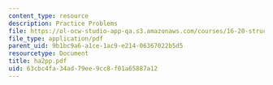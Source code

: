```yaml
---
content_type: resource
description: Practice Problems
file: https://ol-ocw-studio-app-qa.s3.amazonaws.com/courses/16-20-structural-mechanics-fall-2002/63cbc4fa34ad79ee9cc8f01a65887a12_ha2pp.pdf
file_type: application/pdf
parent_uid: 9b1bc9a6-a1ce-1ac9-e214-06367022b5d5
resourcetype: Document
title: ha2pp.pdf
uid: 63cbc4fa-34ad-79ee-9cc8-f01a65887a12
---
```

